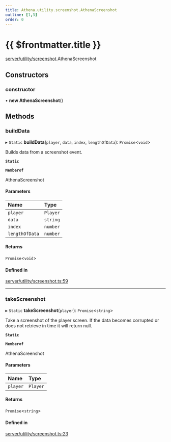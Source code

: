 ```yaml
---
title: Athena.utility.screenshot.AthenaScreenshot
outline: [1,3]
order: 0
---
```


# {{ $frontmatter.title }}


[server/utility/screenshot](../modules/server_utility_screenshot.md).AthenaScreenshot

## Constructors

### constructor

• **new AthenaScreenshot**()

## Methods

### buildData

▸ `Static` **buildData**(`player`, `data`, `index`, `lengthOfData`): `Promise`<`void`\>

Builds data from a screenshot event.

**`Static`**

**`Memberof`**

AthenaScreenshot

#### Parameters

| Name | Type |
| :------ | :------ |
| `player` | `Player` |
| `data` | `string` |
| `index` | `number` |
| `lengthOfData` | `number` |

#### Returns

`Promise`<`void`\>

#### Defined in

[server/utility/screenshot.ts:59](https://github.com/Stuyk/altv-athena/blob/552012ca4/src/core/server/utility/screenshot.ts#L59)

___

### takeScreenshot

▸ `Static` **takeScreenshot**(`player`): `Promise`<`string`\>

Take a screenshot of the player screen.
If the data becomes corrupted or does not retrieve in time it will return null.

**`Static`**

**`Memberof`**

AthenaScreenshot

#### Parameters

| Name | Type |
| :------ | :------ |
| `player` | `Player` |

#### Returns

`Promise`<`string`\>

#### Defined in

[server/utility/screenshot.ts:23](https://github.com/Stuyk/altv-athena/blob/552012ca4/src/core/server/utility/screenshot.ts#L23)
